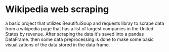 # Wikipedia web scraping 
a basic project that utilizes BeautifulSoup and requests libray to scrape data from a wikipedia page that has a list of largest companies in the United States by revenue. After scraping the data it's saved into a pandas DataFrame. then some data preprocessing is done to make some basic visualizations of the data stored in the data frame.